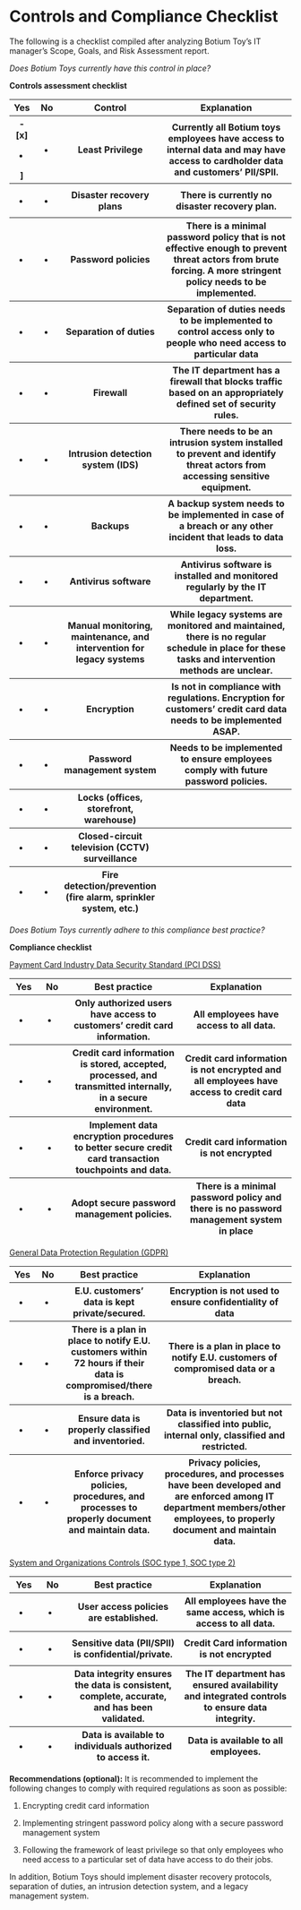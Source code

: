 # Controls and Compliance Checklist

The following is a checklist compiled after analyzing Botium Toy’s IT
manager’s Scope, Goals, and Risk Assessment report.

*Does Botium Toys currently have this control in place?*

**Controls assessment checklist**

<table>
<colgroup>
<col style="width: 8%" />
<col style="width: 9%" />
<col style="width: 34%" />
<col style="width: 47%" />
</colgroup>
<thead>
<tr class="header">
<th><strong>Yes</strong></th>
<th><strong>No</strong></th>
<th><strong>Control</strong></th>
<th><strong>Explanation</strong></th>
</tr>
<tr class="odd">
<th>-[x]<ul>
<li></li>
</ul>]</th>
<th><ul>
<li></li>
</ul></th>
<th>Least Privilege</th>
<th>Currently all Botium toys employees have access to internal data and
may have access to cardholder data and customers’ PII/SPII.</th>
</tr>
<tr class="header">
<th><ul>
<li></li>
</ul></th>
<th><ul>
<li></li>
</ul></th>
<th>Disaster recovery plans</th>
<th>There is currently no disaster recovery plan.</th>
</tr>
<tr class="odd">
<th><ul>
<li></li>
</ul></th>
<th><ul>
<li></li>
</ul></th>
<th>Password policies</th>
<th>There is a minimal password policy that is not effective enough to
prevent threat actors from brute forcing. A more stringent policy needs
to be implemented.</th>
</tr>
<tr class="header">
<th><ul>
<li></li>
</ul></th>
<th><ul>
<li></li>
</ul></th>
<th>Separation of duties</th>
<th>Separation of duties needs to be implemented to control access only
to people who need access to particular data</th>
</tr>
<tr class="odd">
<th><ul>
<li></li>
</ul></th>
<th><ul>
<li></li>
</ul></th>
<th>Firewall</th>
<th>The IT department has a firewall that blocks traffic based on an
appropriately defined set of security rules.</th>
</tr>
<tr class="header">
<th><ul>
<li></li>
</ul></th>
<th><ul>
<li></li>
</ul></th>
<th>Intrusion detection system (IDS)</th>
<th>There needs to be an intrusion system installed to prevent and
identify threat actors from accessing sensitive equipment.</th>
</tr>
<tr class="odd">
<th><ul>
<li></li>
</ul></th>
<th><ul>
<li></li>
</ul></th>
<th>Backups</th>
<th>A backup system needs to be implemented in case of a breach or any
other incident that leads to data loss.</th>
</tr>
<tr class="header">
<th><ul>
<li></li>
</ul></th>
<th><ul>
<li></li>
</ul></th>
<th>Antivirus software</th>
<th>Antivirus software is installed and monitored regularly by the IT
department.</th>
</tr>
<tr class="odd">
<th><ul>
<li></li>
</ul></th>
<th><ul>
<li></li>
</ul></th>
<th>Manual monitoring, maintenance, and intervention for legacy
systems</th>
<th>While legacy systems are monitored and maintained, there is no
regular schedule in place for these tasks and intervention methods are
unclear.</th>
</tr>
<tr class="header">
<th><ul>
<li></li>
</ul></th>
<th><ul>
<li></li>
</ul></th>
<th>Encryption</th>
<th>Is not in compliance with regulations. Encryption for customers’
credit card data needs to be implemented ASAP.</th>
</tr>
<tr class="odd">
<th><ul>
<li></li>
</ul></th>
<th><ul>
<li></li>
</ul></th>
<th>Password management system</th>
<th>Needs to be implemented to ensure employees comply with future
password policies.</th>
</tr>
<tr class="header">
<th><ul>
<li></li>
</ul></th>
<th><ul>
<li></li>
</ul></th>
<th>Locks (offices, storefront, warehouse)</th>
<th></th>
</tr>
<tr class="odd">
<th><ul>
<li></li>
</ul></th>
<th><ul>
<li></li>
</ul></th>
<th>Closed-circuit television (CCTV) surveillance</th>
<th></th>
</tr>
<tr class="header">
<th><ul>
<li></li>
</ul></th>
<th><ul>
<li></li>
</ul></th>
<th>Fire detection/prevention (fire alarm, sprinkler system, etc.)</th>
<th></th>
</tr>
</thead>
<tbody>
</tbody>
</table>

*Does Botium Toys currently adhere to this compliance best practice?*

**Compliance checklist**

<u>Payment Card Industry Data Security Standard (PCI DSS)</u>

<table>
<colgroup>
<col style="width: 10%" />
<col style="width: 10%" />
<col style="width: 40%" />
<col style="width: 39%" />
</colgroup>
<thead>
<tr class="header">
<th><strong>Yes</strong></th>
<th><strong>No</strong></th>
<th><strong>Best practice</strong></th>
<th><strong>Explanation</strong></th>
</tr>
<tr class="odd">
<th><ul>
<li></li>
</ul></th>
<th><ul>
<li></li>
</ul></th>
<th>Only authorized users have access to customers’ credit card
information.</th>
<th>All employees have access to all data.</th>
</tr>
<tr class="header">
<th><ul>
<li></li>
</ul></th>
<th><ul>
<li></li>
</ul></th>
<th>Credit card information is stored, accepted, processed, and
transmitted internally, in a secure environment.</th>
<th>Credit card information is not encrypted and all employees have
access to credit card data</th>
</tr>
<tr class="odd">
<th><ul>
<li></li>
</ul></th>
<th><ul>
<li></li>
</ul></th>
<th>Implement data encryption procedures to better secure credit card
transaction touchpoints and data. <mark></mark></th>
<th>Credit card information is not encrypted</th>
</tr>
<tr class="header">
<th><ul>
<li></li>
</ul></th>
<th><ul>
<li></li>
</ul></th>
<th>Adopt secure password management policies.</th>
<th>There is a minimal password policy and there is no password
management system in place</th>
</tr>
</thead>
<tbody>
</tbody>
</table>

<u>General Data Protection Regulation (GDPR)</u>

<table>
<colgroup>
<col style="width: 9%" />
<col style="width: 9%" />
<col style="width: 33%" />
<col style="width: 47%" />
</colgroup>
<thead>
<tr class="header">
<th><strong>Yes</strong></th>
<th><strong>No</strong></th>
<th><strong>Best practice</strong></th>
<th><strong>Explanation</strong></th>
</tr>
<tr class="odd">
<th><ul>
<li></li>
</ul></th>
<th><ul>
<li></li>
</ul></th>
<th>E.U. customers’ data is kept private/secured.</th>
<th>Encryption is not used to ensure confidentiality of data</th>
</tr>
<tr class="header">
<th><ul>
<li></li>
</ul></th>
<th><ul>
<li></li>
</ul></th>
<th>There is a plan in place to notify E.U. customers within 72 hours if
their data is compromised/there is a breach.</th>
<th>There is a plan in place to notify E.U. customers of compromised
data or a breach.</th>
</tr>
<tr class="odd">
<th><ul>
<li></li>
</ul></th>
<th><ul>
<li></li>
</ul></th>
<th>Ensure data is properly classified and inventoried.</th>
<th>Data is inventoried but not classified into public, internal only,
classified and restricted.</th>
</tr>
<tr class="header">
<th><ul>
<li></li>
</ul></th>
<th><ul>
<li></li>
</ul></th>
<th>Enforce privacy policies, procedures, and processes to properly
document and maintain data.</th>
<th>Privacy policies, procedures, and processes have been developed and
are enforced among IT department members/other employees, to properly
document and maintain data.</th>
</tr>
</thead>
<tbody>
</tbody>
</table>

<u>System and Organizations Controls (SOC type 1, SOC type 2)</u>

<table>
<colgroup>
<col style="width: 10%" />
<col style="width: 10%" />
<col style="width: 39%" />
<col style="width: 39%" />
</colgroup>
<thead>
<tr class="header">
<th><strong>Yes</strong></th>
<th><strong>No</strong></th>
<th><strong>Best practice</strong></th>
<th><strong>Explanation</strong></th>
</tr>
<tr class="odd">
<th><ul>
<li></li>
</ul></th>
<th><ul>
<li></li>
</ul></th>
<th>User access policies are established.</th>
<th>All employees have the same access, which is access to all
data.</th>
</tr>
<tr class="header">
<th><ul>
<li></li>
</ul></th>
<th><ul>
<li></li>
</ul></th>
<th>Sensitive data (PII/SPII) is confidential/private.</th>
<th>Credit Card information is not encrypted</th>
</tr>
<tr class="odd">
<th><ul>
<li></li>
</ul></th>
<th><ul>
<li></li>
</ul></th>
<th>Data integrity ensures the data is consistent, complete, accurate,
and has been validated.</th>
<th>The IT department has ensured availability and integrated controls
to ensure data integrity.</th>
</tr>
<tr class="header">
<th><ul>
<li></li>
</ul></th>
<th><ul>
<li></li>
</ul></th>
<th>Data is available to individuals authorized to access it.</th>
<th>Data is available to all employees.</th>
</tr>
</thead>
<tbody>
</tbody>
</table>

**Recommendations (optional):** It is recommended to implement the
following changes to comply with required regulations as soon as
possible:

1.  Encrypting credit card information

2.  Implementing stringent password policy along with a secure password
    management system

3.  Following the framework of least privilege so that only employees
    who need access to a particular set of data have access to do their
    jobs.

In addition, Botium Toys should implement disaster recovery protocols,
separation of duties, an intrusion detection system, and a legacy
management system.

